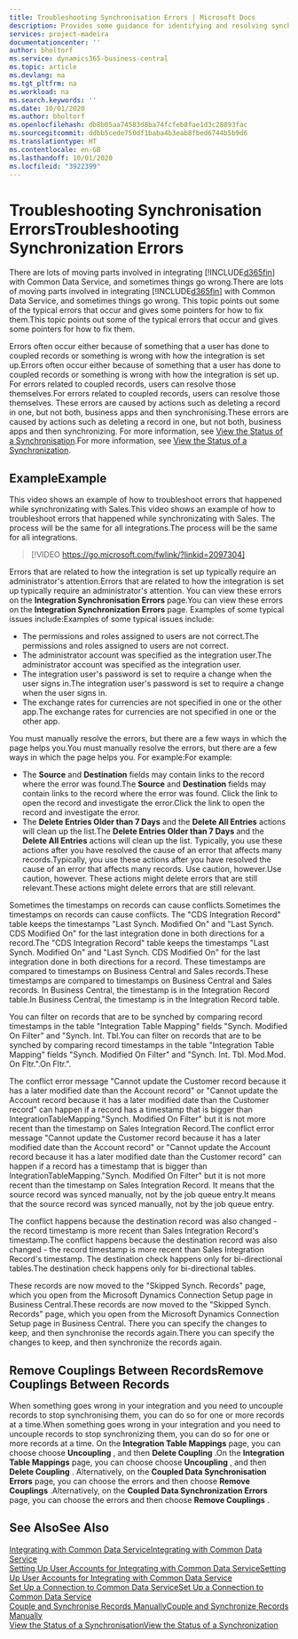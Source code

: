 ```yaml
---
title: Troubleshooting Synchronisation Errors | Microsoft Docs
description: Provides some guidance for identifying and resolving synchronisation errors.
services: project-madeira
documentationcenter: ''
author: bholtorf
ms.service: dynamics365-business-central
ms.topic: article
ms.devlang: na
ms.tgt_pltfrm: na
ms.workload: na
ms.search.keywords: ''
ms.date: 10/01/2020
ms.author: bholtorf
ms.openlocfilehash: db8b05aa74583d8ba74fcfeb8fae1d3c28893fac
ms.sourcegitcommit: ddbb5cede750df1baba4b3eab8fbed6744b5b9d6
ms.translationtype: HT
ms.contentlocale: en-GB
ms.lasthandoff: 10/01/2020
ms.locfileid: "3922399"
---
```

# <a name="troubleshooting-synchronization-errors"></a><span data-ttu-id="6761a-103">Troubleshooting Synchronisation Errors</span><span class="sxs-lookup"><span data-stu-id="6761a-103">Troubleshooting Synchronization Errors</span></span>
<span data-ttu-id="6761a-104">There are lots of moving parts involved in integrating [!INCLUDE[d365fin](includes/d365fin_md.md)] with Common Data Service, and sometimes things go wrong.</span><span class="sxs-lookup"><span data-stu-id="6761a-104">There are lots of moving parts involved in integrating [!INCLUDE[d365fin](includes/d365fin_md.md)] with Common Data Service, and sometimes things go wrong.</span></span> <span data-ttu-id="6761a-105">This topic points out some of the typical errors that occur and gives some pointers for how to fix them.</span><span class="sxs-lookup"><span data-stu-id="6761a-105">This topic points out some of the typical errors that occur and gives some pointers for how to fix them.</span></span>

<span data-ttu-id="6761a-106">Errors often occur either because of something that a user has done to coupled records or something is wrong with how the integration is set up.</span><span class="sxs-lookup"><span data-stu-id="6761a-106">Errors often occur either because of something that a user has done to coupled records or something is wrong with how the integration is set up.</span></span> <span data-ttu-id="6761a-107">For errors related to coupled records, users can resolve those themselves.</span><span class="sxs-lookup"><span data-stu-id="6761a-107">For errors related to coupled records, users can resolve those themselves.</span></span> <span data-ttu-id="6761a-108">These errors are caused by actions such as deleting a record in one, but not both, business apps and then synchronising.</span><span class="sxs-lookup"><span data-stu-id="6761a-108">These errors are caused by actions such as deleting a record in one, but not both, business apps and then synchronizing.</span></span> <span data-ttu-id="6761a-109">For more information, see [View the Status of a Synchronisation](admin-how-to-view-synchronization-status.md).</span><span class="sxs-lookup"><span data-stu-id="6761a-109">For more information, see [View the Status of a Synchronization](admin-how-to-view-synchronization-status.md).</span></span>

## <a name="example"></a><span data-ttu-id="6761a-110">Example</span><span class="sxs-lookup"><span data-stu-id="6761a-110">Example</span></span>
<span data-ttu-id="6761a-111">This video shows an example of how to troubleshoot errors that happened while synchronizating with Sales.</span><span class="sxs-lookup"><span data-stu-id="6761a-111">This video shows an example of how to troubleshoot errors that happened while synchronizating with Sales.</span></span> <span data-ttu-id="6761a-112">The process will be the same for all integrations.</span><span class="sxs-lookup"><span data-stu-id="6761a-112">The process will be the same for all integrations.</span></span> 

> [!VIDEO https://go.microsoft.com/fwlink/?linkid=2097304]

<span data-ttu-id="6761a-113">Errors that are related to how the integration is set up typically require an administrator's attention.</span><span class="sxs-lookup"><span data-stu-id="6761a-113">Errors that are related to how the integration is set up typically require an administrator's attention.</span></span> <span data-ttu-id="6761a-114">You can view these errors on the **Integration Synchronisation Errors** page.</span><span class="sxs-lookup"><span data-stu-id="6761a-114">You can view these errors on the **Integration Synchronization Errors** page.</span></span> <span data-ttu-id="6761a-115">Examples of some typical issues include:</span><span class="sxs-lookup"><span data-stu-id="6761a-115">Examples of some typical issues include:</span></span>  
  
* <span data-ttu-id="6761a-116">The permissions and roles assigned to users are not correct.</span><span class="sxs-lookup"><span data-stu-id="6761a-116">The permissions and roles assigned to users are not correct.</span></span>  
* <span data-ttu-id="6761a-117">The administrator account was specified as the integration user.</span><span class="sxs-lookup"><span data-stu-id="6761a-117">The administrator account was specified as the integration user.</span></span>  
* <span data-ttu-id="6761a-118">The integration user's password is set to require a change when the user signs in.</span><span class="sxs-lookup"><span data-stu-id="6761a-118">The integration user's password is set to require a change when the user signs in.</span></span>  
* <span data-ttu-id="6761a-119">The exchange rates for currencies are not specified in one or the other app.</span><span class="sxs-lookup"><span data-stu-id="6761a-119">The exchange rates for currencies are not specified in one or the other app.</span></span>  
  
<span data-ttu-id="6761a-120">You must manually resolve the errors, but there are a few ways in which the page helps you.</span><span class="sxs-lookup"><span data-stu-id="6761a-120">You must manually resolve the errors, but there are a few ways in which the page helps you.</span></span> <span data-ttu-id="6761a-121">For example:</span><span class="sxs-lookup"><span data-stu-id="6761a-121">For example:</span></span>  

* <span data-ttu-id="6761a-122">The **Source** and **Destination** fields may contain links to the record where the error was found.</span><span class="sxs-lookup"><span data-stu-id="6761a-122">The **Source** and **Destination** fields may contain links to the record where the error was found.</span></span> <span data-ttu-id="6761a-123">Click the link to open the record and investigate the error.</span><span class="sxs-lookup"><span data-stu-id="6761a-123">Click the link to open the record and investigate the error.</span></span>  
* <span data-ttu-id="6761a-124">The **Delete Entries Older than 7 Days** and the **Delete All Entries** actions will clean up the list.</span><span class="sxs-lookup"><span data-stu-id="6761a-124">The **Delete Entries Older than 7 Days** and the **Delete All Entries** actions will clean up the list.</span></span> <span data-ttu-id="6761a-125">Typically, you use these actions after you have resolved the cause of an error that affects many records.</span><span class="sxs-lookup"><span data-stu-id="6761a-125">Typically, you use these actions after you have resolved the cause of an error that affects many records.</span></span> <span data-ttu-id="6761a-126">Use caution, however.</span><span class="sxs-lookup"><span data-stu-id="6761a-126">Use caution, however.</span></span> <span data-ttu-id="6761a-127">These actions might delete errors that are still relevant.</span><span class="sxs-lookup"><span data-stu-id="6761a-127">These actions might delete errors that are still relevant.</span></span>

<span data-ttu-id="6761a-128">Sometimes the timestamps on records can cause conflicts.</span><span class="sxs-lookup"><span data-stu-id="6761a-128">Sometimes the timestamps on records can cause conflicts.</span></span> <span data-ttu-id="6761a-129">The "CDS Integration Record" table keeps the timestamps "Last Synch. Modified On" and "Last Synch. CDS Modified On" for the last integration done in both directions for a record.</span><span class="sxs-lookup"><span data-stu-id="6761a-129">The "CDS Integration Record" table keeps the timestamps "Last Synch. Modified On" and "Last Synch. CDS Modified On" for the last integration done in both directions for a record.</span></span> <span data-ttu-id="6761a-130">These timestamps are compared to timestamps on Business Central and Sales records.</span><span class="sxs-lookup"><span data-stu-id="6761a-130">These timestamps are compared to timestamps on Business Central and Sales records.</span></span> <span data-ttu-id="6761a-131">In Business Central, the timestamp is in the Integration Record table.</span><span class="sxs-lookup"><span data-stu-id="6761a-131">In Business Central, the timestamp is in the Integration Record table.</span></span>

<span data-ttu-id="6761a-132">You can filter on records that are to be synched by comparing record timestamps in the table "Integration Table Mapping" fields "Synch. Modified On Filter" and "Synch. Int. Tbl.</span><span class="sxs-lookup"><span data-stu-id="6761a-132">You can filter on records that are to be synched by comparing record timestamps in the table "Integration Table Mapping" fields "Synch. Modified On Filter" and "Synch. Int. Tbl.</span></span> <span data-ttu-id="6761a-133">Mod.</span><span class="sxs-lookup"><span data-stu-id="6761a-133">Mod.</span></span> <span data-ttu-id="6761a-134">On Fltr.".</span><span class="sxs-lookup"><span data-stu-id="6761a-134">On Fltr.".</span></span>

<span data-ttu-id="6761a-135">The conflict error message "Cannot update the Customer record because it has a later modified date than the Account record" or "Cannot update the Account record because it has a later modified date than the Customer record" can happen if a record has a timestamp that is bigger than IntegrationTableMapping."Synch. Modified On Filter" but it is not more recent than the timestamp on Sales Integration Record.</span><span class="sxs-lookup"><span data-stu-id="6761a-135">The conflict error message "Cannot update the Customer record because it has a later modified date than the Account record" or "Cannot update the Account record because it has a later modified date than the Customer record" can happen if a record has a timestamp that is bigger than IntegrationTableMapping."Synch. Modified On Filter" but it is not more recent than the timestamp on Sales Integration Record.</span></span> <span data-ttu-id="6761a-136">It means that the source record was synced manually, not by the job queue entry.</span><span class="sxs-lookup"><span data-stu-id="6761a-136">It means that the source record was synced manually, not by the job queue entry.</span></span> 

<span data-ttu-id="6761a-137">The conflict happens because the destination record was also changed  - the record timestamp is more recent than Sales Integration Record's timestamp.</span><span class="sxs-lookup"><span data-stu-id="6761a-137">The conflict happens because the destination record was also changed  - the record timestamp is more recent than Sales Integration Record's timestamp.</span></span> <span data-ttu-id="6761a-138">The destination check happens only for bi-directional tables.</span><span class="sxs-lookup"><span data-stu-id="6761a-138">The destination check happens only for bi-directional tables.</span></span> 

<span data-ttu-id="6761a-139">These records are now moved to the "Skipped Synch. Records" page, which you open from the Microsoft Dynamics Connection Setup page in Business Central.</span><span class="sxs-lookup"><span data-stu-id="6761a-139">These records are now moved to the "Skipped Synch. Records" page, which you open from the Microsoft Dynamics Connection Setup page in Business Central.</span></span> <span data-ttu-id="6761a-140">There you can specify the changes to keep, and then synchronise the records again.</span><span class="sxs-lookup"><span data-stu-id="6761a-140">There you can specify the changes to keep, and then synchronize the records again.</span></span>

## <a name="remove-couplings-between-records"></a><span data-ttu-id="6761a-141">Remove Couplings Between Records</span><span class="sxs-lookup"><span data-stu-id="6761a-141">Remove Couplings Between Records</span></span>
<span data-ttu-id="6761a-142">When something goes wrong in your integration and you need to uncouple records to stop synchronising them, you can do so for one or more records at a time.</span><span class="sxs-lookup"><span data-stu-id="6761a-142">When something goes wrong in your integration and you need to uncouple records to stop synchronizing them, you can do so for one or more records at a time.</span></span> <span data-ttu-id="6761a-143">On the **Integration Table Mappings** page, you can choose choose **Uncoupling** , and then **Delete Coupling** .</span><span class="sxs-lookup"><span data-stu-id="6761a-143">On the **Integration Table Mappings** page, you can choose choose **Uncoupling** , and then **Delete Coupling** .</span></span> <span data-ttu-id="6761a-144">Alternatively, on the **Coupled Data Synchronisation Errors** page, you can choose the errors and then choose **Remove Couplings** .</span><span class="sxs-lookup"><span data-stu-id="6761a-144">Alternatively, on the **Coupled Data Synchronization Errors** page, you can choose the errors and then choose **Remove Couplings** .</span></span> 

## <a name="see-also"></a><span data-ttu-id="6761a-145">See Also</span><span class="sxs-lookup"><span data-stu-id="6761a-145">See Also</span></span>
[<span data-ttu-id="6761a-146">Integrating with Common Data Service</span><span class="sxs-lookup"><span data-stu-id="6761a-146">Integrating with Common Data Service</span></span>](admin-prepare-dynamics-365-for-sales-for-integration.md)  
[<span data-ttu-id="6761a-147">Setting Up User Accounts for Integrating with Common Data Service</span><span class="sxs-lookup"><span data-stu-id="6761a-147">Setting Up User Accounts for Integrating with Common Data Service</span></span>](admin-setting-up-integration-with-dynamics-sales.md)  
[<span data-ttu-id="6761a-148">Set Up a Connection to Common Data Service</span><span class="sxs-lookup"><span data-stu-id="6761a-148">Set Up a Connection to Common Data Service</span></span>](admin-how-to-set-up-a-dynamics-crm-connection.md)  
[<span data-ttu-id="6761a-149">Couple and Synchronise Records Manually</span><span class="sxs-lookup"><span data-stu-id="6761a-149">Couple and Synchronize Records Manually</span></span>](admin-how-to-couple-and-synchronize-records-manually.md)  
[<span data-ttu-id="6761a-150">View the Status of a Synchronisation</span><span class="sxs-lookup"><span data-stu-id="6761a-150">View the Status of a Synchronization</span></span>](admin-how-to-view-synchronization-status.md)  
